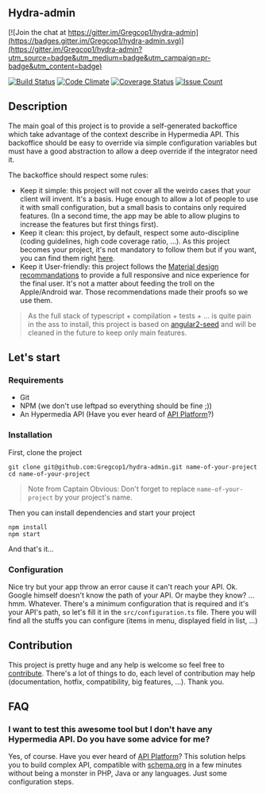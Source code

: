 Hydra-admin
-----------

[![Join the chat at https://gitter.im/Gregcop1/hydra-admin](https://badges.gitter.im/Gregcop1/hydra-admin.svg)](https://gitter.im/Gregcop1/hydra-admin?utm_source=badge&utm_medium=badge&utm_campaign=pr-badge&utm_content=badge)

[![Build Status](https://travis-ci.org/Gregcop1/hydra-admin.svg?branch=master)](https://travis-ci.org/Gregcop1/hydra-admin)
[![Code Climate](https://codeclimate.com/github/Gregcop1/hydra-admin/badges/gpa.svg)](https://codeclimate.com/github/Gregcop1/hydra-admin)
[![Coverage Status](https://coveralls.io/repos/github/Gregcop1/hydra-admin/badge.svg?branch=master)](https://coveralls.io/github/Gregcop1/hydra-admin?branch=master)
[![Issue Count](https://codeclimate.com/github/Gregcop1/hydra-admin/badges/issue_count.svg)](https://codeclimate.com/github/Gregcop1/hydra-admin)

## Description
The main goal of this project is to provide a self-generated backoffice which take advantage of the context describe 
  in Hypermedia API. This backoffice should be easy to override via simple configuration variables but must have a good 
  abstraction to allow a deep override if the integrator need it.

The backoffice should respect some rules:
- Keep it simple: this project will not cover all the weirdo cases that your client will invent. It's a basis. Huge enough
 to allow a lot of people to use it with small configuration, but a small basis to contains only required features. 
 (In a second time, the app may be able to allow plugins to increase the features but first things first).
- Keep it clean: this project, by default, respect some auto-discipline (coding guidelines, high code coverage ratio, ...).
  As this project becomes your project, it's not mandatory to follow them but if you want, you can find them 
  right [here][guidelines].
- Keep it User-friendly: this project follows the [Material design recommandations][material-design] to provide a full 
 responsive and nice experience for the final user. It's not a matter about feeding the troll on the Apple/Android
 war. Those recommendations made their proofs so we use them.

> As the full stack of typescript + compilation + tests + ... is quite pain in the ass to install, this project is based 
  on [angular2-seed][angular2-seed] and will be cleaned in the future to keep only main features.

## Let's start
### Requirements
- Git
- NPM (we don't use leftpad so everything should be fine ;))
- An Hypermedia API (Have you ever heard of [API Platform][api-platform]?)

### Installation

First, clone the project
```
git clone git@github.com:Gregcop1/hydra-admin.git name-of-your-project 
cd name-of-your-project
```

> Note from Captain Obvious: Don't forget to replace `name-of-your-project` by your project's name.

Then you can install dependencies and start your project
```
npm install
npm start
```

And that's it...

### Configuration
Nice try but your app throw an error cause it can't reach your API. Ok. Google himself doesn't know the path of your API.
Or maybe they know? ... hmm. Whatever. There's a minimum configuration that is required and it's your API's path, so let's 
fill it in the `src/configuration.ts` file. There you will find all the stuffs you can configure (items in menu, displayed
field in list, ...)

## Contribution
This project is pretty huge and any help is welcome so feel free to [contribute][contribute]. There's a lot of things to do,
each level of contribution may help (documentation, hotfix, compatibility, big features, ...). Thank you.

## FAQ

### I want to test this awesome tool but I don't have any Hypermedia API. Do you have some advice for me?

Yes, of course. Have you ever heard of [API Platform][api-platform]? This solution helps you to build complex API, compatible with [schema.org][schema]
in a few minutes without being a monster in PHP, Java or any languages. Just some configuration steps.

[angular2-seed]: https://github.com/mgechev/angular2-seed
[material-design]: https://www.google.com/design/spec/material-design/introduction.html
[api-platform]: https://api-platform.com/
[schema]: https://schema.org/
[guidelines]: /GUIDELINES.md
[contribute]: /CONTRIBUTING.md
